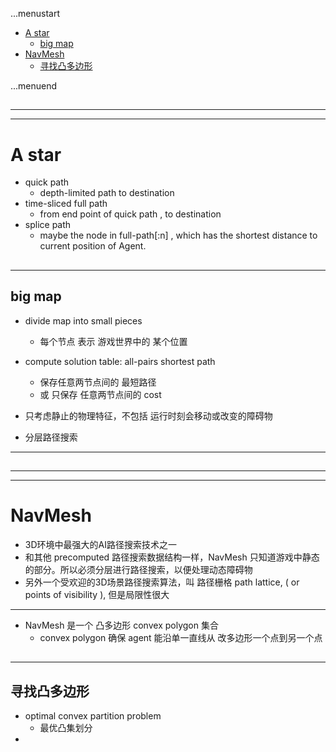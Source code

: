 ...menustart

 - [A star](#e434d837aebd935bbf88f6f573c57e56)
     - [big map](#142f4b1b69989d6d579c3a9c94bfdfae)
 - [NavMesh](#a77459f60fc906f0bb8c45c3d4a2cf6a)
     - [寻找凸多边形](#b29122b479fe87cc8a8c0ec9302c471d)

...menuend


<h2 id="e434d837aebd935bbf88f6f573c57e56"></h2>

-----
-----

# A star

 - quick path
    - depth-limited path to destination
 - time-sliced full path
    - from end point of quick path , to destination
 - splice path 
    - maybe the node in full-path[:n] , which has the shortest distance to current position of Agent.

<h2 id="142f4b1b69989d6d579c3a9c94bfdfae"></h2>

-----

## big map

 - divide map into small pieces
    - 每个节点 表示 游戏世界中的 某个位置
 - compute solution table: all-pairs shortest path
    - 保存任意两节点间的 最短路径
    - 或 只保存 任意两节点间的 cost


 - 只考虑静止的物理特征，不包括 运行时刻会移动或改变的障碍物    
 - 分层路径搜索


---

<h2 id="a77459f60fc906f0bb8c45c3d4a2cf6a"></h2>

-----
-----

# NavMesh

 - 3D环境中最强大的AI路径搜索技术之一
 - 和其他 precomputed 路径搜索数据结构一样，NavMesh 只知道游戏中静态的部分。所以必须分层进行路径搜索，以便处理动态障碍物
 - 另外一个受欢迎的3D场景路径搜索算法，叫 路径栅格 path lattice, ( or  points of visibility  ), 但是局限性很大

---

 - NavMesh 是一个 凸多边形 convex polygon 集合
    - convex polygon 确保 agent 能沿单一直线从 改多边形一个点到另一个点
    
<h2 id="b29122b479fe87cc8a8c0ec9302c471d"></h2>

-----

##  寻找凸多边形

 - optimal convex partition problem
    - 最优凸集划分
 - 
